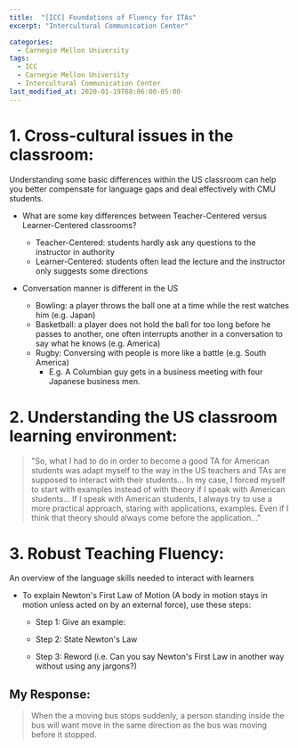 ```yaml
---
title:  "[ICC] Foundations of Fluency for ITAs"
excerpt: "Intercultural Communication Center"

categories:
  - Carnegie Mellon University
tags:
  - ICC
  - Carnegie Mellon University
  - Intercultural Communication Center
last_modified_at: 2020-01-19T08:06:00-05:00
---
```


# 1. Cross-cultural issues in the classroom:
Understanding some basic differences within the US classroom can help you better compensate for language gaps and deal effectively with CMU students.

- What are some key differences between Teacher-Centered versus Learner-Centered classrooms?
  - Teacher-Centered: students hardly ask any questions to the instructor in authority
  - Learner-Centered: students often lead the lecture and the instructor only suggests some directions
  
- Conversation manner is different in the US
  - Bowling: a player throws the ball one at a time while the rest watches him (e.g. Japan)
  - Basketball: a player does not hold the ball for too long before he passes to another, one often interrupts another in a conversation to say what he knows (e.g. America)
  - Rugby: Conversing with people is more like a battle (e.g. South America)
    - E.g. A Columbian guy gets in a business meeting with four Japanese business men.
  
# 2. Understanding the US classroom learning environment:

> "So, what I had to do in order to become a good TA for American students was adapt myself to the way in the US teachers and TAs are supposed to interact with their students... In my case, I forced myself to start with examples instead of with theory if I speak with American students... If I speak with American students, I always try to use a more practical approach, staring with applications, examples. Even if I think that theory should always come before the application..."

# 3. Robust Teaching Fluency:
An overview of the language skills needed to interact with learners

- To explain Newton's First Law of Motion (A body in motion stays in motion unless acted on by an external force), use these steps:
  - Step 1: Give an example:

  - Step 2: State Newton's Law

  - Step 3: Reword (i.e. Can you say Newton's First Law in another way without using any jargons?)

## My Response:
> When the a moving bus stops suddenly, a person standing inside the bus will want move in the same direction as the bus was moving before it stopped.

